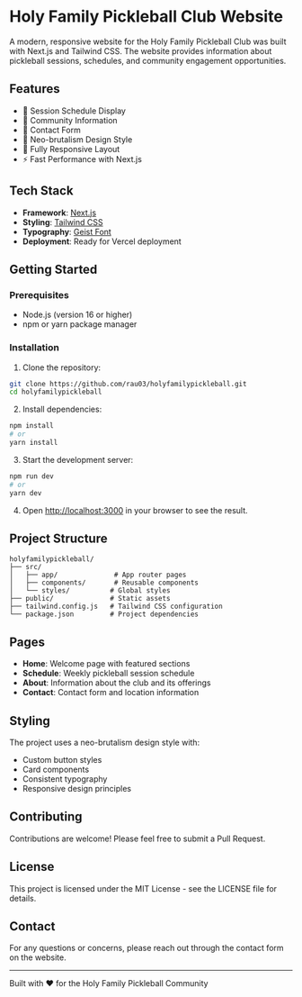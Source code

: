 # Holy Family Pickleball Club Website

A modern, responsive website for the Holy Family Pickleball Club was built with Next.js and Tailwind CSS. The website provides information about pickleball sessions, schedules, and community engagement opportunities.

## Features

- 📅 Session Schedule Display
- 👥 Community Information
- 📝 Contact Form
- 🎨 Neo-brutalism Design Style
- 📱 Fully Responsive Layout
- ⚡ Fast Performance with Next.js

## Tech Stack

- **Framework**: [Next.js](https://nextjs.org/)
- **Styling**: [Tailwind CSS](https://tailwindcss.com/)
- **Typography**: [Geist Font](https://vercel.com/font)
- **Deployment**: Ready for Vercel deployment

## Getting Started

### Prerequisites

- Node.js (version 16 or higher)
- npm or yarn package manager

### Installation

1. Clone the repository:

```bash
git clone https://github.com/rau03/holyfamilypickleball.git
cd holyfamilypickleball
```

2. Install dependencies:

```bash
npm install
# or
yarn install
```

3. Start the development server:

```bash
npm run dev
# or
yarn dev
```

4. Open [http://localhost:3000](http://localhost:3000) in your browser to see the result.

## Project Structure

```
holyfamilypickleball/
├── src/
│   ├── app/              # App router pages
│   ├── components/       # Reusable components
│   └── styles/          # Global styles
├── public/              # Static assets
├── tailwind.config.js   # Tailwind CSS configuration
└── package.json         # Project dependencies
```

## Pages

- **Home**: Welcome page with featured sections
- **Schedule**: Weekly pickleball session schedule
- **About**: Information about the club and its offerings
- **Contact**: Contact form and location information

## Styling

The project uses a neo-brutalism design style with:

- Custom button styles
- Card components
- Consistent typography
- Responsive design principles

## Contributing

Contributions are welcome! Please feel free to submit a Pull Request.

## License

This project is licensed under the MIT License - see the LICENSE file for details.

## Contact

For any questions or concerns, please reach out through the contact form on the website.

---

Built with ❤️ for the Holy Family Pickleball Community
